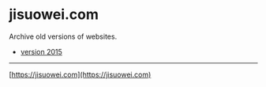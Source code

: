 # jisuowei.com
Archive old versions of websites.

- [version 2015](/2015)

---
[https://jisuowei.com](https://jisuowei.com)